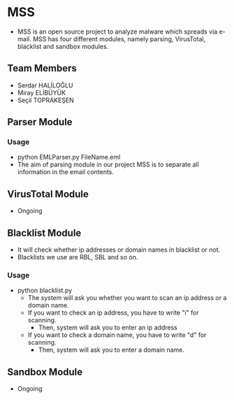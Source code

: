 # MSS
- MSS is an open source project to analyze malware which spreads via e-mail. MSS has four different modules, namely parsing, VirusTotal, blacklist and sandbox modules.

## Team Members
   - Serdar HALİLOĞLU
   - Miray ELİBÜYÜK
   - Seçil TOPRAKEŞEN

## Parser Module

### Usage

- python EMLParser.py FileName.eml
- The aim of parsing module in our project MSS is to separate all information in the email contents.

## VirusTotal Module
- Ongoing

## Blacklist Module
- It will check whether ip addresses or domain names in blacklist or not.
- Blacklists we use are RBL, SBL and so on.
### Usage
- python blacklist.py 
   - The system will ask you whether you want to scan an ip address or a domain name.
    - If you want to check an ip address, you have to write "i" for scanning.
      - Then, system will ask you to enter an ip address
    - If you want to check a domain name, you have to write "d" for scanning.
      - Then, system will ask you to enter a domain name.
        

## Sandbox Module
- Ongoing
